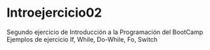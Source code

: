 # Introejercicio02
Segundo ejercicio de Introducción a la Programación
del BootCamp
Ejemplos de ejercicio If, While, Do-While, Fo, Switch
